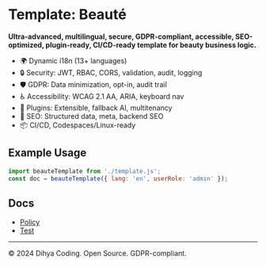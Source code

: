# Template: Beauté

**Ultra-advanced, multilingual, secure, GDPR-compliant, accessible, SEO-optimized, plugin-ready, CI/CD-ready template for beauty business logic.**

- 🌍 Dynamic i18n (13+ languages)
- 🔒 Security: JWT, RBAC, CORS, validation, audit, logging
- 🛡️ GDPR: Data minimization, opt-in, audit trail
- ♿ Accessibility: WCAG 2.1 AA, ARIA, keyboard nav
- 🔌 Plugins: Extensible, fallback AI, multitenancy
- 🚀 SEO: Structured data, meta, backend SEO
- 📦 CI/CD, Codespaces/Linux-ready

## Example Usage
```js
import beauteTemplate from './template.js';
const doc = beauteTemplate({ lang: 'en', userRole: 'admin' });
```

## Docs
- [Policy](./policy.md)
- [Test](./test_beaute.js)

---
© 2024 Dihya Coding. Open Source. GDPR-compliant.
